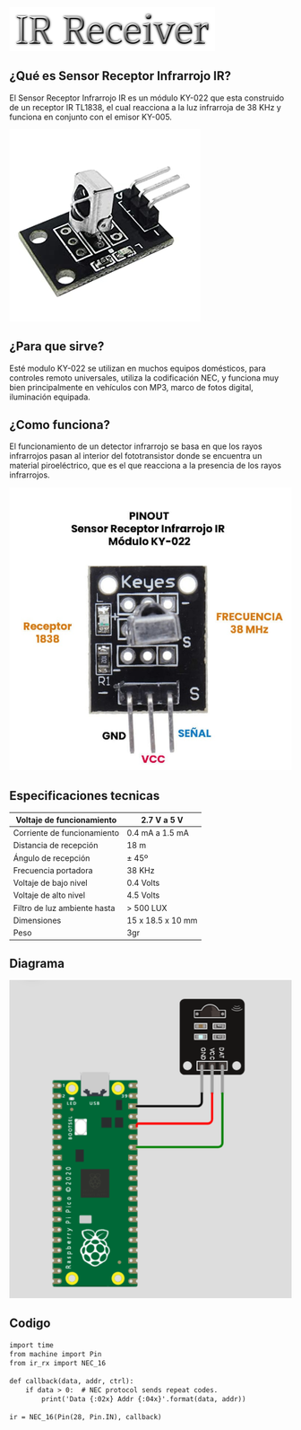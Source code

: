 
![Titulo](imagenIR.png)


## ¿Qué es Sensor Receptor Infrarrojo IR?
El Sensor Receptor Infrarrojo IR es un módulo KY-022 que esta construido de un receptor IR TL1838, el cual reacciona a la luz infrarroja de 38 KHz y funciona en conjunto con el emisor KY-005.

![](IR-Receiver.jpg)

## ¿Para que sirve?
Esté modulo KY-022 se utilizan en muchos equipos domésticos, para controles remoto universales, utiliza la codificación NEC, y funciona muy bien principalmente en vehículos con MP3, marco de fotos digital, iluminación equipada.

## ¿Como funciona?
El funcionamiento de un detector infrarrojo se basa en que los rayos infrarrojos pasan al interior del fototransistor donde se encuentra un material piroeléctrico, que es el que reacciona a la presencia de los rayos infrarrojos.

![](pinout.jpg)

## Especificaciones tecnicas 

| Voltaje de funcionamiento     | 2.7 V a 5 V                         |
|-------------------------------|-------------------------------------|
|Corriente de funcionamiento    | 0.4 mA a 1.5 mA                     |
|Distancia de recepción         | 18 m                                |
|Ángulo de recepción            | ± 45º                               |
|Frecuencia portadora           | 38 KHz                              |
|Voltaje de bajo nivel          | 0.4 Volts                           |
|Voltaje de alto nivel          | 4.5 Volts                           | 
|Filtro de luz ambiente hasta   | > 500 LUX                           |
|Dimensiones                    | 15 x 18.5 x 10 mm                   | 
| Peso                          | 3gr                                 |

## Diagrama


![](Diagrama.PNG)


## Codigo
```
import time
from machine import Pin
from ir_rx import NEC_16

def callback(data, addr, ctrl):
    if data > 0:  # NEC protocol sends repeat codes.
        print('Data {:02x} Addr {:04x}'.format(data, addr))

ir = NEC_16(Pin(28, Pin.IN), callback)
```
